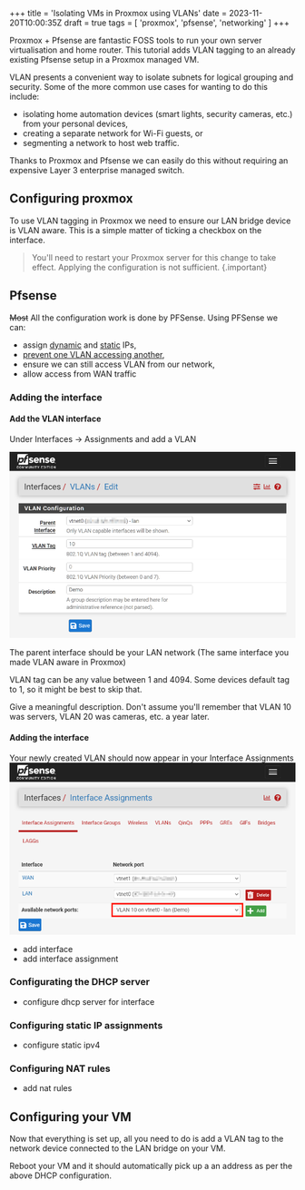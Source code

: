 +++
title = 'Isolating VMs in Proxmox using VLANs'
date = 2023-11-20T10:00:35Z
draft = true
tags = [ 'proxmox', 'pfsense', 'networking' ]
+++

Proxmox + Pfsense are fantastic FOSS tools to run your own server virtualisation and home router. This tutorial adds VLAN tagging to an already existing Pfsense setup in a Proxmox managed VM.

VLAN presents a convenient way to isolate subnets for logical grouping and security. Some of the more common use cases for wanting to do this include:

- isolating home automation devices (smart lights, security cameras, etc.) from your personal devices,
- creating a separate network for Wi-Fi guests, or 
- segmenting a network to host web traffic.

Thanks to Proxmox and Pfsense we can easily do this without requiring an expensive Layer 3 enterprise managed switch.


## Configuring proxmox

To use VLAN tagging in Proxmox we need to ensure our LAN bridge device is VLAN aware. This is a simple matter of ticking a checkbox on the interface.

[//]: # (screenshot of VLAN aware tag)

> You'll need to restart your Proxmox server for this change to take effect. Applying the configuration is not
> sufficient. 
{.important}

## Pfsense

~~Most~~ All the configuration work is done by PFSense. Using PFSense we can:

- assign [dynamic](#configurating-the-dhcp-server) and [static](#configuring-static-ip-assignments) IPs,
- [prevent one VLAN accessing another](#configuring-nat-rules),
- ensure we can still access VLAN from our network,
- allow access from WAN traffic


[//]: # (add note/link to Pfsense theme)

### Adding the interface

#### Add the VLAN interface
Under Interfaces -> Assignments and add a VLAN

![add_vlan_interface.png](add_vlan_interface.png)

The parent interface should be your LAN network (The same interface you made VLAN aware in Proxmox)

VLAN tag can be any value between 1 and 4094. Some devices default tag to 1, so it might be best to skip that. 

Give a meaningful description. Don't assume you'll remember that VLAN 10 was servers, VLAN 20 was cameras, etc. a year later.

#### Adding the interface
Your newly created VLAN should now appear in your Interface Assignments
![create_interface_from_vlan.png](create_interface_from_vlan.png)


- add interface
- add interface assignment

### Configurating the DHCP server

- configure dhcp server for interface

### Configuring static IP assignments

- configure static ipv4

### Configuring NAT rules

- add nat rules

## Configuring your VM

Now that everything is set up, all you need to do is add a VLAN tag to the network device connected to the LAN bridge on
your VM.

Reboot your VM and it should automatically pick up a an address as per the above DHCP configuration.

[//]: # (screenshot of ubuntu installer)